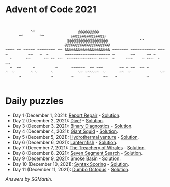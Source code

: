 # Advent of Code 2021

```


           ^^                   @@@@@@@@@
      ^^       ^^            @@@@@@@@@@@@@@@
                           @@@@@@@@@@@@@@@@@@              ^^
                          @@@@@@@@@@@@@@@@@@@@
~~~~ ~~ ~~~~~ ~~~~~~~~ ~~ &&&&&&&&&&&&&&&&&&&& ~~~~~~~ ~~~~~~~~~~~ ~~~
~         ~~   ~  ~       ~~~~~~~~~~~~~~~~~~~~ ~       ~~     ~~ ~
  ~      ~~      ~~ ~~ ~~  ~~~~~~~~~~~~~ ~~~~  ~     ~~~    ~ ~~~  ~ ~~ 
  ~  ~~     ~         ~      ~~~~~~  ~~ ~~~       ~~ ~ ~~  ~~ ~ 
~  ~       ~ ~      ~           ~~ ~~~~~~  ~      ~~  ~             ~~
      ~             ~        ~      ~      ~~   ~             ~


```

# Daily puzzles

* Day 1 (December 1, 2021): [Report Repair](https://adventofcode.com/2021/day/1) - [Solution](https://gitlab.com/SGMartin/advent-of-code-2021/-/tree/main/day1).
* Day 2 (December 2, 2021): [Dive!](https://adventofcode.com/2021/day/2) - [Solution](https://gitlab.com/SGMartin/advent-of-code-2021/-/tree/main/day2).
* Day 3 (December 3, 2021): [Binary Diagnostics](https://adventofcode.com/2021/day/3) - [Solution](https://gitlab.com/SGMartin/advent-of-code-2021/-/tree/main/day3). 
* Day 4 (December 4, 2021): [Giant Squid](https://adventofcode.com/2021/day/4) - [Solution](https://gitlab.com/SGMartin/advent-of-code-2021/-/tree/main/day4).
* Day 5 (December 5, 2021): [Hydrothermal venture](https://adventofcode.com/2021/day/5) - [Solution](https://gitlab.com/SGMartin/advent-of-code-2021/-/tree/main/day5).
* Day 6 (December 6, 2021): [Lanternfish](https://adventofcode.com/2021/day/6) - [Solution](https://gitlab.com/SGMartin/advent-of-code-2021/-/tree/main/day6).
* Day 7 (December 7, 2021): [The Treachery of Whales](https://adventofcode.com/2021/day/7) - [Solution](https://gitlab.com/SGMartin/advent-of-code-2021/-/tree/main/day7).
* Day 8 (December 8, 2021): [Seven Segment Search](https://adventofcode.com/2021/day/8) - [Solution](https://gitlab.com/SGMartin/advent-of-code-2021/-/tree/main/day8).
* Day 9 (December 9, 2021): [Smoke Basin](https://adventofcode.com/2021/day/9) - [Solution](https://gitlab.com/SGMartin/advent-of-code-2021/-/tree/main/day9).
* Day 10 (December 10, 2021): [Syntax Scoring](https://adventofcode.com/2021/day/10) - [Solution](https://gitlab.com/SGMartin/advent-of-code-2021/-/tree/main/day10).
* Day 11 (December 11, 2021): [Dumbo Octopus](https://adventofcode.com/2021/day/11) - [Solution](https://gitlab.com/SGMartin/advent-of-code-2021/-/tree/main/day11).

_Answers by SGMartin._
